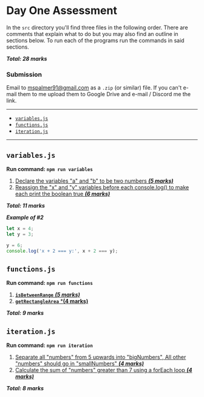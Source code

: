 # Day One Assessment

In the `src` directory you'll find three files in the following order. There are comments that explain what to do but you may also find an outline in sections below. To run each of the programs run the commands in said sections.

***Total: 28 marks***


### Submission

Email to [mspalmer91@gmail.com](mailto:mspalmer91@gmail.com) as a `.zip` (or similar) file. If you can't e-mail them to me upload them to Google Drive and e-mail / Discord me the link.


***
- [`variables.js`](#variables.js)
- [`functions.js`](#functions.js)
- [`iteration.js`](#iteration.js)
***




## `variables.js`

**Run command: `npm run variables`**

1. [Declare the variables "a" and "b" to be two numbers ***(5 marks)***](https://gitlab.com/york-u-fs1020-fall-2019/day-one-assessment/blob/master/src/variables.js#L1-28)
1. [Reassign the "x" and "y" variables before each console.log() to make each print the boolean true ***(6 marks)***](https://gitlab.com/york-u-fs1020-fall-2019/day-one-assessment/blob/master/src/variables.js#L33-50)

***Total: 11 marks***

***Example of #2***
```js
let x = 4;
let y = 3;

y = 6;
console.log('x + 2 === y:', x + 2 === y);
```




## `functions.js`

**Run command: `npm run functions`**

1. [**`isBetweenRange`** ***(5 marks)***](https://gitlab.com/york-u-fs1020-fall-2019/day-one-assessment/blob/master/src/functions.js#L1-11)
1. [**`getRectangleArea`** ***(4 marks)**](https://gitlab.com/york-u-fs1020-fall-2019/day-one-assessment/blob/master/src/functions.js#L19-25)

***Total: 9 marks***




## `iteration.js`

**Run command: `npm run iteration`**

1. [Separate all "numbers" from 5 upwards into "bigNumbers", All other "numbers" should go in "smallNumbers" ***(4 marks)***](https://gitlab.com/york-u-fs1020-fall-2019/day-one-assessment/blob/master/src/iteration.js#L1-17)
1. [Calculate the sum of "numbers" greater than 7 using a forEach loop ***(4 marks)***](https://gitlab.com/york-u-fs1020-fall-2019/day-one-assessment/blob/master/src/iteration.js#L20-30)

***Total: 8 marks***
